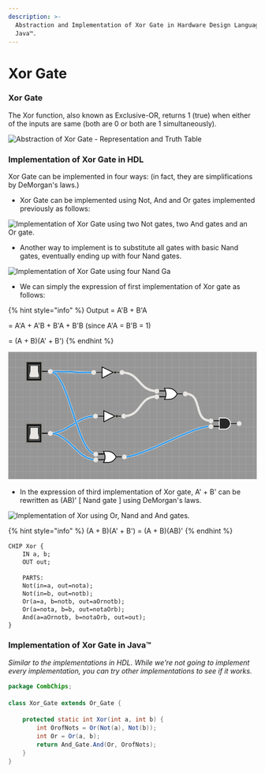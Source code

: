 ```yaml
---
description: >-
  Abstraction and Implementation of Xor Gate in Hardware Design Language and
  Java™.
---
```


# Xor Gate

### Xor Gate

The Xor function, also known as Exclusive-OR, returns 1 (true) when either of the inputs are same (both are 0 or both are 1 simultaneously).

![Abstraction of Xor Gate - Representation and Truth Table](https://sub.allaboutcircuits.com/images/04116.png)

### Implementation of Xor Gate in HDL

Xor Gate can be implemented in four ways: (in fact, they are simplifications by DeMorgan's laws.)

* Xor Gate can be implemented using Not, And and Or gates implemented previously as follows:

![Implementation of Xor Gate using two Not gates, two And gates and an Or gate.](https://www.electronicshub.org/wp-content/uploads/2015/07/exor-equivalent-circuit.jpg)

* Another way to implement is to substitute all gates with basic Nand gates, eventually ending up with four Nand gates.

![Implementation of Xor Gate using four Nand Ga](https://www.electronicshub.org/wp-content/uploads/2015/07/XOR-USING-NAND.jpg)

* We can simply the expression of first implementation of Xor gate as follows:

{% hint style="info" %}
Output = A'B + B'A

&#x20;            \= A'A + A'B + B'A + B'B (since A'A = B'B = 1)

&#x20;            \= (A + B)(A' + B')
{% endhint %}

![Another Implementation of Xor Gate using two Not gates, two Or gates and an And gate.](<../.gitbook/assets/image (1).png>)

* In the expression of third implementation of Xor gate, A' + B' can be rewritten as (AB)' \[ Nand gate ] using DeMorgan's laws.

![Implementation of Xor using Or, Nand and And gates.](https://www.electronicshub.org/wp-content/uploads/2015/07/USING-AND-OR-NAND-GATES.jpg)

{% hint style="info" %}
(A + B)(A' + B') = (A + B)(AB)'
{% endhint %}

```nand2tetris-hdl
CHIP Xor {
    IN a, b;
    OUT out;

    PARTS:
    Not(in=a, out=nota);
    Not(in=b, out=notb);
    Or(a=a, b=notb, out=aOrnotb);
    Or(a=nota, b=b, out=notaOrb);
    And(a=aOrnotb, b=notaOrb, out=out);
}
```

### Implementation of Xor Gate in Java™

_Similar to the implementations in HDL. While we're not going to implement every implementation, you can try other implementations to see if it works._

```java
package CombChips;

class Xor_Gate extends Or_Gate {

    protected static int Xor(int a, int b) {
        int OrofNots = Or(Not(a), Not(b));
        int Or = Or(a, b);
        return And_Gate.And(Or, OrofNots);
    }
}
```
